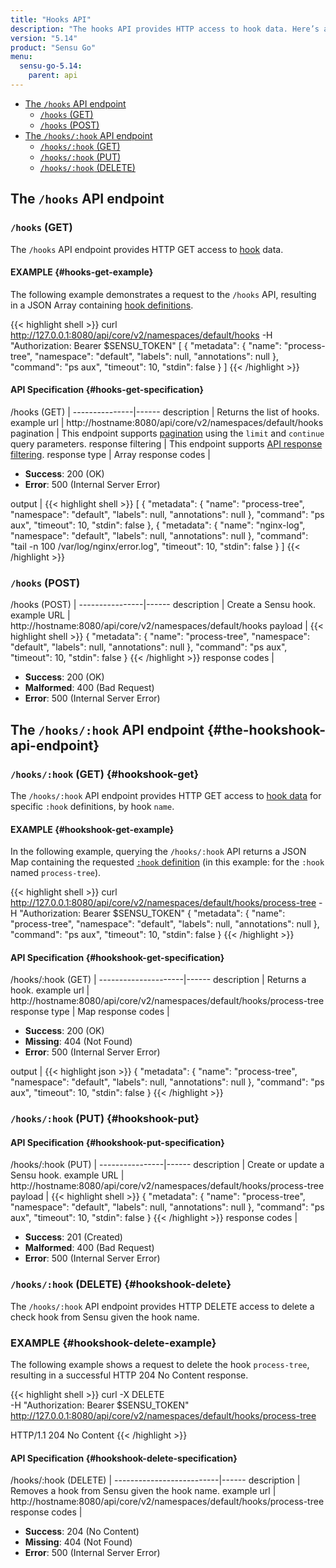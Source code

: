 ```yaml
---
title: "Hooks API"
description: "The hooks API provides HTTP access to hook data. Here’s a reference for the hooks API in Sensu Go, including examples for returning lists of hooks, creating a Sensu hook, and more. Read on for the full reference."
version: "5.14"
product: "Sensu Go"
menu:
  sensu-go-5.14:
    parent: api
---
```


- [The `/hooks` API endpoint](#the-hooks-api-endpoint)
	- [`/hooks` (GET)](#hooks-get)
	- [`/hooks` (POST)](#hooks-post)
- [The `/hooks/:hook` API endpoint](#the-hookshook-api-endpoint)
	- [`/hooks/:hook` (GET)](#hookshook-get)
  - [`/hooks/:hook` (PUT)](#hookshook-put)
  - [`/hooks/:hook` (DELETE)](#hookshook-delete)

## The `/hooks` API endpoint

### `/hooks` (GET)

The `/hooks` API endpoint provides HTTP GET access to [hook][1] data.

#### EXAMPLE {#hooks-get-example}

The following example demonstrates a request to the `/hooks` API, resulting in
a JSON Array containing [hook definitions][1].

{{< highlight shell >}}
curl http://127.0.0.1:8080/api/core/v2/namespaces/default/hooks -H "Authorization: Bearer $SENSU_TOKEN"
[
  {
    "metadata": {
      "name": "process-tree",
      "namespace": "default",
      "labels": null,
      "annotations": null
    },
    "command": "ps aux",
    "timeout": 10,
    "stdin": false
  }
]
{{< /highlight >}}

#### API Specification {#hooks-get-specification}

/hooks (GET)  | 
---------------|------
description    | Returns the list of hooks.
example url    | http://hostname:8080/api/core/v2/namespaces/default/hooks
pagination     | This endpoint supports [pagination](../overview#pagination) using the `limit` and `continue` query parameters.
response filtering | This endpoint supports [API response filtering][3].
response type  | Array
response codes | <ul><li>**Success**: 200 (OK)</li><li>**Error**: 500 (Internal Server Error)</li></ul>
output         | {{< highlight shell >}}
[
  {
    "metadata": {
      "name": "process-tree",
      "namespace": "default",
      "labels": null,
      "annotations": null
    },
    "command": "ps aux",
    "timeout": 10,
    "stdin": false
  },
  {
    "metadata": {
      "name": "nginx-log",
      "namespace": "default",
      "labels": null,
      "annotations": null
    },
    "command": "tail -n 100 /var/log/nginx/error.log",
    "timeout": 10,
    "stdin": false
  }
]
{{< /highlight >}}

### `/hooks` (POST)

/hooks (POST) | 
----------------|------
description     | Create a Sensu hook.
example URL     | http://hostname:8080/api/core/v2/namespaces/default/hooks
payload         | {{< highlight shell >}}
{
  "metadata": {
    "name": "process-tree",
    "namespace": "default",
    "labels": null,
    "annotations": null
  },
  "command": "ps aux",
  "timeout": 10,
  "stdin": false
}
{{< /highlight >}}
response codes  | <ul><li>**Success**: 200 (OK)</li><li>**Malformed**: 400 (Bad Request)</li><li>**Error**: 500 (Internal Server Error)</li></ul>

## The `/hooks/:hook` API endpoint {#the-hookshook-api-endpoint}

### `/hooks/:hook` (GET) {#hookshook-get}

The `/hooks/:hook` API endpoint provides HTTP GET access to [hook data][1] for specific `:hook` definitions, by hook `name`.

#### EXAMPLE {#hookshook-get-example}

In the following example, querying the `/hooks/:hook` API returns a JSON Map
containing the requested [`:hook` definition][1] (in this example: for the `:hook` named
`process-tree`).

{{< highlight shell >}}
curl http://127.0.0.1:8080/api/core/v2/namespaces/default/hooks/process-tree -H "Authorization: Bearer $SENSU_TOKEN"
{
  "metadata": {
    "name": "process-tree",
    "namespace": "default",
    "labels": null,
    "annotations": null
  },
  "command": "ps aux",
  "timeout": 10,
  "stdin": false
}
{{< /highlight >}}

#### API Specification {#hookshook-get-specification}

/hooks/:hook (GET) | 
---------------------|------
description          | Returns a hook.
example url          | http://hostname:8080/api/core/v2/namespaces/default/hooks/process-tree
response type        | Map
response codes       | <ul><li>**Success**: 200 (OK)</li><li> **Missing**: 404 (Not Found)</li><li>**Error**: 500 (Internal Server Error)</li></ul>
output               | {{< highlight json >}}
{
  "metadata": {
    "name": "process-tree",
    "namespace": "default",
    "labels": null,
    "annotations": null
  },
  "command": "ps aux",
  "timeout": 10,
  "stdin": false
}
{{< /highlight >}}

### `/hooks/:hook` (PUT) {#hookshook-put}

#### API Specification {#hookshook-put-specification}

/hooks/:hook (PUT) | 
----------------|------
description     | Create or update a Sensu hook.
example URL     | http://hostname:8080/api/core/v2/namespaces/default/hooks/process-tree
payload         | {{< highlight shell >}}
{
  "metadata": {
    "name": "process-tree",
    "namespace": "default",
    "labels": null,
    "annotations": null
  },
  "command": "ps aux",
  "timeout": 10,
  "stdin": false
}
{{< /highlight >}}
response codes  | <ul><li>**Success**: 201 (Created)</li><li>**Malformed**: 400 (Bad Request)</li><li>**Error**: 500 (Internal Server Error)</li></ul>

### `/hooks/:hook` (DELETE) {#hookshook-delete}

The `/hooks/:hook` API endpoint provides HTTP DELETE access to delete a check hook from Sensu given the hook name.

### EXAMPLE {#hookshook-delete-example}
The following example shows a request to delete the hook `process-tree`, resulting in a successful HTTP 204 No Content response.

{{< highlight shell >}}
curl -X DELETE \
-H "Authorization: Bearer $SENSU_TOKEN" \
http://127.0.0.1:8080/api/core/v2/namespaces/default/hooks/process-tree

HTTP/1.1 204 No Content
{{< /highlight >}}

#### API Specification {#hookshook-delete-specification}

/hooks/:hook (DELETE) | 
--------------------------|------
description               | Removes a hook from Sensu given the hook name.
example url               | http://hostname:8080/api/core/v2/namespaces/default/hooks/process-tree
response codes            | <ul><li>**Success**: 204 (No Content)</li><li>**Missing**: 404 (Not Found)</li><li>**Error**: 500 (Internal Server Error)</li></ul>

[1]: ../../reference/hooks
[3]: ../overview#filtering
